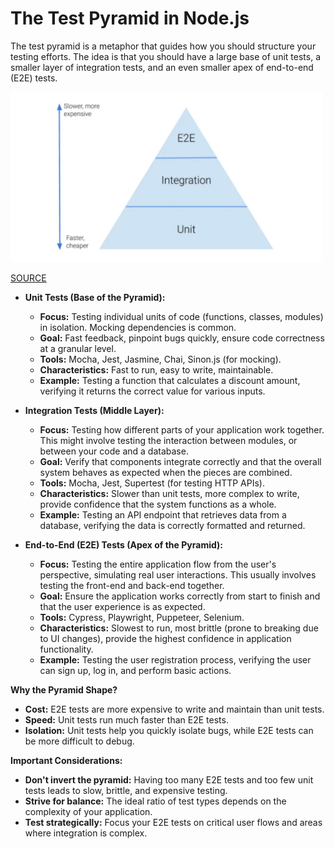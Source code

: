 # The Test Pyramid in Node.js

The test pyramid is a metaphor that guides how you should structure your testing efforts. The idea is that you should 
have a large base of unit tests, a smaller layer of integration tests, and an even smaller apex of end-to-end (E2E) 
tests.

<img src="./img/img.webp" alt="Test Pyramid" width="500"/>

[SOURCE](https://medium.com/better-programming/the-test-pyramid-80d77535573)


*   **Unit Tests (Base of the Pyramid):**
    *   **Focus:**  Testing individual units of code (functions, classes, modules) in isolation.  Mocking dependencies is common.
    *   **Goal:**  Fast feedback, pinpoint bugs quickly, ensure code correctness at a granular level.
    *   **Tools:**  Mocha, Jest, Jasmine, Chai, Sinon.js (for mocking).
    *   **Characteristics:**  Fast to run, easy to write, maintainable.
    *   **Example:** Testing a function that calculates a discount amount, verifying it returns the correct value for various inputs.

*   **Integration Tests (Middle Layer):**
    *   **Focus:**  Testing how different parts of your application work together.  This might involve testing the interaction between modules, or between your code and a database.
    *   **Goal:**  Verify that components integrate correctly and that the overall system behaves as expected when the pieces are combined.
    *   **Tools:**  Mocha, Jest, Supertest (for testing HTTP APIs).
    *   **Characteristics:**  Slower than unit tests, more complex to write, provide confidence that the system functions as a whole.
    *   **Example:** Testing an API endpoint that retrieves data from a database, verifying the data is correctly formatted and returned.

*   **End-to-End (E2E) Tests (Apex of the Pyramid):**
    *   **Focus:**  Testing the entire application flow from the user's perspective, simulating real user interactions.  This usually involves testing the front-end and back-end together.
    *   **Goal:**  Ensure the application works correctly from start to finish and that the user experience is as expected.
    *   **Tools:**  Cypress, Playwright, Puppeteer, Selenium.
    *   **Characteristics:**  Slowest to run, most brittle (prone to breaking due to UI changes), provide the highest confidence in application functionality.
    *   **Example:**  Testing the user registration process, verifying the user can sign up, log in, and perform basic actions.

**Why the Pyramid Shape?**

*   **Cost:**  E2E tests are more expensive to write and maintain than unit tests.
*   **Speed:**  Unit tests run much faster than E2E tests.
*   **Isolation:**  Unit tests help you quickly isolate bugs, while E2E tests can be more difficult to debug.

**Important Considerations:**

*   **Don't invert the pyramid:**  Having too many E2E tests and too few unit tests leads to slow, brittle, and expensive testing.
*   **Strive for balance:**  The ideal ratio of test types depends on the complexity of your application.
*   **Test strategically:**  Focus your E2E tests on critical user flows and areas where integration is complex.

